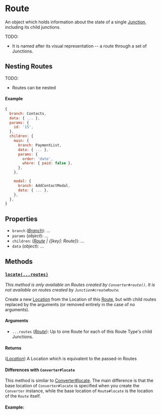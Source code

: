 # Route

An object which holds information about the state of a single [Junction](Junction.md), including its child junctions.

TODO:
- It is named after its visual representation -- a route through a set of Junctions.

## Nesting Routes

TODO:
- Routes can be nested

#### Example

```js
{
  branch: Contacts,
  data: { ... },
  params: {
    id: '15',
  },
  children: {
    main: {
      branch: PaymentList,
      data: { ... },
      params: {
        order: 'date',
        where: { paid: false },
      },
    },

    modal: {
      branch: AddContactModal,
      data: { ... },
    },
  },
}
```

## Properties
- `branch` (*[Branch](Junction.md#branch)*): ...
- `params` (*object*): ...
- `children`: (*[Route](Route.md) | {[key]: Route}*): ...
- `data` (*object*): ...

## Methods

### <a id='locate'></a>[`locate(...routes)`](#locate)

*This method is only available on Routes created by `Converter#route()`. It is not available on routes created by `Junction#createRoute`.*

Create a new [Location](Location.md) from the Location of this [Route](Route.md), but with child routes replaced by the arguments (or removed entirely in the case of no arguments).

#### Arguments

* `...routes` (*[Route](Route.md)*): Up to one Route for each of this Route Type's child Junctions.

#### Returns

(*[Location](Location.md)*) A Location which is equivalent to the passed-in Routes

#### Differences with `Converter#locate`

This method is similar to [Converter#locate](Converter.md#locate). The main difference is that the base location of `Converter#locate` is specified when you create the `Converter` instance, while the base location of `Route#locate` is the location of the `Route` itself.

#### Example:

